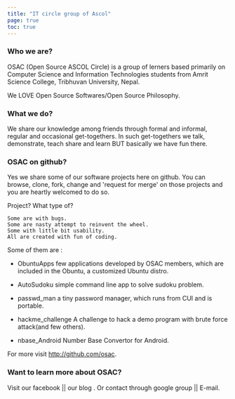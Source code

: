 ```yaml
---
title: "IT circle group of Ascol"
page: true
toc: true
---
```


### Who we are?
OSAC (Open Source ASCOL Circle) is a group of lerners based primarily on Computer Science and Information Technologies students from Amrit Science College, Tribhuvan University, Nepal.

We LOVE Open Source Softwares/Open Source Philosophy.


### What we do?
We share our knowledge among friends through formal and informal, regular and occasional get-togethers. In such get-togethers we talk, demonstrate, teach share and learn BUT basically we have fun there.

### OSAC on github?
Yes we share some of our software projects here on github. You can browse, clone, fork, change and 'request for merge' on those projects and you are heartly welcomed to do so.

Project? What type of?

    Some are with bugs.
    Some are nasty attempt to reinvent the wheel.
    Some with little bit usability.
    All are created with fun of coding.

Some of them are :

- ObuntuApps
    few applications developed by OSAC members, which are included in the Obuntu, a customized Ubuntu distro.

- AutoSudoku
    simple command line app to solve sudoku problem.

- passwd_man
    a tiny password manager, which runs from CUI and is portable.

- hackme_challenge
    A challenge to hack a demo program with brute force attack(and few others).

- nbase_Android
    Number Base Convertor for Android.

For more visit http://github.com/osac.

### Want to learn more about OSAC?
Visit our facebook || our blog .
Or contact through google group || E-mail.
